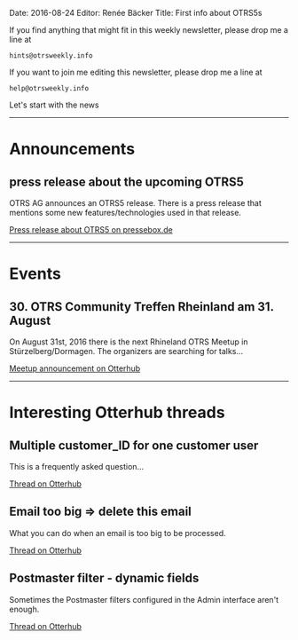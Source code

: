 Date: 2016-08-24
Editor: Renée Bäcker
Title: First info about OTRS5s

If you find anything that
might fit in this weekly newsletter, please drop me a line at

`hints@otrsweekly.info`

If you want to join me editing this newsletter, please drop me a line at

`help@otrsweekly.info`

Let's start with the news

<hr>

# Announcements

## press release about the upcoming OTRS5

OTRS AG announces an OTRS5 release. There is a press release that mentions some new
features/technologies used in that release.

[Press release about OTRS5 on pressebox.de](http://www.pressebox.de/pressemitteilung/otrs-ag/New-Patch-Level-Release-Including-Attractive-Features-and-Pioneering-Technology/boxid/811384)

<hr>

# Events

## 30. OTRS Community Treffen Rheinland am 31. August

On August 31st, 2016 there is the next Rhineland OTRS Meetup in Stürzelberg/Dormagen. The organizers
are searching for talks...

[Meetup announcement on Otterhub](http://forums.otterhub.org/viewtopic.php?f=34&t=33048)

<hr>

# Interesting Otterhub threads

## Multiple customer_ID for one customer user

This is a frequently asked question...

[Thread on Otterhub](http://forums.otterhub.org/viewtopic.php?f=62&t=33236)

## Email too big => delete this email

What you can do when an email is too big to be processed.

[Thread on Otterhub](http://forums.otterhub.org/viewtopic.php?f=62&t=33225)

## Postmaster filter - dynamic fields

Sometimes the Postmaster filters configured in the Admin interface aren't enough.

[Thread on Otterhub](http://forums.otterhub.org/viewtopic.php?f=62&t=22806)

